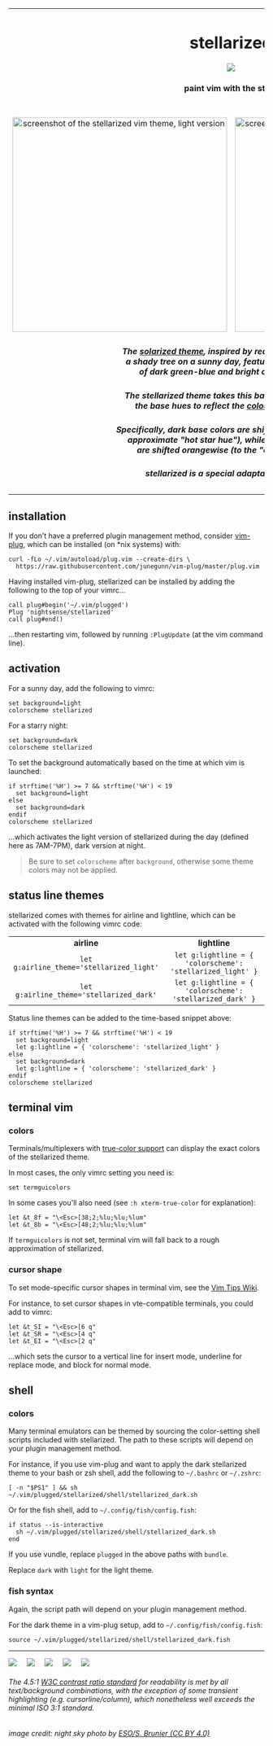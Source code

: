 <table><tbody align="center">

<tr><td colspan='2'><h1>stellarized</h1>
<img src="https://github.com/nightsense/stellarized/raw/master/images/header.jpg" />
<h4>paint vim with the stars</h4>
</td></tr>

<tr></tr>

<tr>
<td>
<br>
<img alt="screenshot of the stellarized vim theme, light version" src="https://github.com/nightsense/stellarized/raw/master/images/screenshot-light.png" width="422" />
<br>
</td>
<td>
<br>
<img alt="screenshot of the stellarized vim theme, dark version" src="https://github.com/nightsense/stellarized/raw/master/images/screenshot-dark.png" width="422" />
<br>
</td>
</tr>

<tr></tr>

<tr><td colspan='2'>

<h5>The <a href='http://ethanschoonover.com/solarized'>solarized theme</a>, inspired by reading a book under<br>a shady tree on a sunny day, features a base palette<br>of dark green-blue and bright orange-yellow.</h5>

<h5>The stellarized theme takes this basic idea and shifts<br>the base hues to reflect the <a href='http://www.vendian.org/mncharity/dir3/starcolor/details.html'>colours of the stars</a>.</h5>

<h5>Specifically, dark base colors are shifted bluewise (to the<br>approximate "hot star hue"), while light base colors<br>are shifted orangewise (to the "cold star hue").</h5>

<h5>stellarized is a special adaptation of <a href='https://github.com/nightsense/snow'>snow</a>.</h5>

</td></tr>

</tbody></table>


## installation

If you don’t have a preferred plugin management method, consider [vim-plug](https://github.com/junegunn/vim-plug), which can be installed (on \*nix systems) with:

```
curl -fLo ~/.vim/autoload/plug.vim --create-dirs \
  https://raw.githubusercontent.com/junegunn/vim-plug/master/plug.vim
```

Having installed vim-plug, stellarized can be installed by adding the following to the top of your vimrc...

```
call plug#begin('~/.vim/plugged')
Plug 'nightsense/stellarized'
call plug#end()
```

...then restarting vim, followed by running `:PlugUpdate` (at the vim command line).

## activation

For a sunny day, add the following to vimrc:

```
set background=light
colorscheme stellarized
```

For a starry night:

```
set background=dark
colorscheme stellarized
```

To set the background automatically based on the time at which vim is launched:

```
if strftime('%H') >= 7 && strftime('%H') < 19
  set background=light
else
  set background=dark
endif
colorscheme stellarized
```

...which activates the light version of stellarized during the day (defined here as 7AM-7PM), dark version at night.

> Be sure to set `colorscheme` after `background`, otherwise some theme colors may not be applied.

## status line themes

stellarized comes with themes for airline and lightline, which can be activated with the following vimrc code:

<table><tbody align='center'>
<tr>
<td><strong>airline</strong></td>
<td><strong>lightline</strong></td>
</tr>
<tr>
<td><code>let g:airline_theme='stellarized_light'</code></td>
<td><code>let g:lightline = { 'colorscheme': 'stellarized_light' }</code></td>
</tr>
<tr>
<td><code>let g:airline_theme='stellarized_dark'</code></td>
<td><code>let g:lightline = { 'colorscheme': 'stellarized_dark' }</code></td>
</tr>
</tbody></table>

Status line themes can be added to the time-based snippet above:

```
if strftime('%H') >= 7 && strftime('%H') < 19
  set background=light
  let g:lightline = { 'colorscheme': 'stellarized_light' }
else
  set background=dark
  let g:lightline = { 'colorscheme': 'stellarized_dark' }
endif
colorscheme stellarized
```

## terminal vim

### colors

Terminals/multiplexers with [true-color support](https://gist.github.com/XVilka/8346728#now-supporting-truecolour) can display the exact colors of the stellarized theme.

In most cases, the only vimrc setting you need is:

```
set termguicolors
```

In some cases you'll also need (see `:h xterm-true-color` for explanation):

```
let &t_8f = "\<Esc>[38;2;%lu;%lu;%lum"
let &t_8b = "\<Esc>[48;2;%lu;%lu;%lum"
```

If `termguicolors` is not set, terminal vim will fall back to a rough approximation of stellarized.

### cursor shape

To set mode-specific cursor shapes in terminal vim, see the [Vim Tips Wiki](http://vim.wikia.com/wiki/Change_cursor_shape_in_different_modes).

For instance, to set cursor shapes in vte-compatible terminals, you could add to vimrc:

```
let &t_SI = "\<Esc>[6 q"
let &t_SR = "\<Esc>[4 q"
let &t_EI = "\<Esc>[2 q"
```

...which sets the cursor to a vertical line for insert mode, underline for replace mode, and block for normal mode.

## shell

### colors

Many terminal emulators can be themed by sourcing the color-setting shell scripts included with stellarized. The path to these scripts will depend on your plugin management method.

For instance, if you use vim-plug and want to apply the dark stellarized theme to your bash or zsh shell, add the following to `~/.bashrc` or `~/.zshrc`:

```
[ -n "$PS1" ] && sh ~/.vim/plugged/stellarized/shell/stellarized_dark.sh
```

Or for the fish shell, add to `~/.config/fish/config.fish`:

```
if status --is-interactive
  sh ~/.vim/plugged/stellarized/shell/stellarized_dark.sh
end
```

If you use vundle, replace `plugged` in the above paths with `bundle`.

Replace `dark` with `light` for the light theme.

### fish syntax

Again, the script path will depend on your plugin management method.

For the dark theme in a vim-plug setup, add to `~/.config/fish/config.fish`:

```
source ~/.vim/plugged/stellarized/shell/stellarized_dark.fish
```

---

<a href='https://opensource.org/licenses/MIT'><img src='https://img.shields.io/badge/license-MIT-a31f34.svg?style=flat-square' /></a>
&nbsp;&nbsp;&nbsp;
<a href='https://www.python.org/'><img src='https://img.shields.io/badge/made%20with-Python-306998.svg?style=flat-square' /></a>
&nbsp;&nbsp;&nbsp;
<a href='https://fishshell.com/'><img src='https://img.shields.io/badge/made%20with-fish-d2232a.svg?style=flat-square' /></a>
&nbsp;&nbsp;&nbsp;
<a href='https://github.com/lifepillar/vim-colortemplate'><img src='https://img.shields.io/badge/made%20with-Colortemplate-007f00.svg?style=flat-square' /></a>
&nbsp;&nbsp;&nbsp;
<a href='https://www.w3.org/TR/UNDERSTANDING-WCAG20/visual-audio-contrast-contrast.html'><img src='https://img.shields.io/badge/meets%20standard-4.5%3A1%20readability%20contrast-005a9c.svg?style=flat-square' /></a>

<h6>The 4.5:1 <a href='https://www.w3.org/TR/UNDERSTANDING-WCAG20/visual-audio-contrast-contrast.html#visual-audio-contrast-contrast-73-head'>W3C contrast ratio standard</a> for readability is met by all text/background combinations, with the exception of some transient highlighting (e.g. cursorline/column), which nonetheless well exceeds the minimal ISO 3:1 standard.</h6>

<h6>image credit: night sky photo by <a href='https://commons.wikimedia.org/wiki/File:ESO_-_Milky_Way.jpg'>ESO/S. Brunier (CC BY 4.0)</a></h6>
